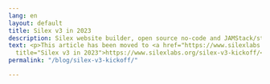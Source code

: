 ```yaml
---
lang: en
layout: default
title: Silex v3 in 2023
description: Silex website builder, open source no-code and JAMStack/static/serverless
text: <p>This article has been moved to <a href="https://www.silexlabs.org/silex-v3-kickoff/"
  title="Silex v3 in 2023">https://www.silexlabs.org/silex-v3-kickoff/</a></p>
permalink: "/blog/silex-v3-kickoff/"

---
```

